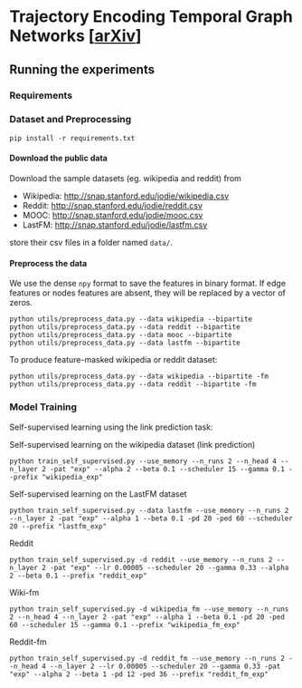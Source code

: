# Trajectory Encoding Temporal Graph Networks [[arXiv](https:)]

## Running the experiments

### Requirements

### Dataset and Preprocessing
```{bash}
pip install -r requirements.txt
```

#### Download the public data
Download the sample datasets (eg. wikipedia and reddit) from
* Wikipedia: http://snap.stanford.edu/jodie/wikipedia.csv
* Reddit: http://snap.stanford.edu/jodie/reddit.csv
* MOOC: http://snap.stanford.edu/jodie/mooc.csv
* LastFM: http://snap.stanford.edu/jodie/lastfm.csv

store their csv files in a folder named
```data/```.

#### Preprocess the data
We use the dense `npy` format to save the features in binary format. If edge features or nodes
features are absent, they will be replaced by a vector of zeros.
```{bash}
python utils/preprocess_data.py --data wikipedia --bipartite
python utils/preprocess_data.py --data reddit --bipartite
python utils/preprocess_data.py --data mooc --bipartite
python utils/preprocess_data.py --data lastfm --bipartite
```

To produce feature-masked wikipedia or reddit dataset:
```{bash}
python utils/preprocess_data.py --data wikipedia --bipartite -fm
python utils/preprocess_data.py --data reddit --bipartite -fm
```

### Model Training

Self-supervised learning using the link prediction task:

Self-supervised learning on the wikipedia dataset (link prediction)
```{bash}
python train_self_supervised.py --use_memory --n_runs 2 --n_head 4 --n_layer 2 -pat "exp" --alpha 2 --beta 0.1 --scheduler 15 --gamma 0.1 --prefix "wikipedia_exp"
```

Self-supervised learning on the LastFM dataset
```{bash}
python train_self_supervised.py --data lastfm --use_memory --n_runs 2 --n_layer 2 -pat "exp" --alpha 1 --beta 0.1 -pd 20 -ped 60 --scheduler 20 --prefix "lastfm_exp"
```

Reddit
```{bash}
python train_self_supervised.py -d reddit --use_memory --n_runs 2 --n_layer 2 -pat "exp" --lr 0.00005 --scheduler 20 --gamma 0.33 --alpha 2 --beta 0.1 --prefix "reddit_exp"
```

Wiki-fm
```{bash}
python train_self_supervised.py -d wikipedia_fm --use_memory --n_runs 2 --n_head 4 --n_layer 2 -pat "exp" --alpha 1 --beta 0.1 -pd 20 -ped 60 --scheduler 15 --gamma 0.1 --prefix "wikipedia_fm_exp"
```

Reddit-fm
```{bash}
python train_self_supervised.py -d reddit_fm --use_memory --n_runs 2 --n_head 4 --n_layer 2 --lr 0.00005 --scheduler 20 --gamma 0.33 -pat "exp" --alpha 2 --beta 1 -pd 12 -ped 36 --prefix "reddit_fm_exp"
```
